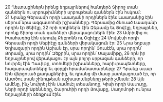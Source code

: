 20 Ղեւտացիներն իրենց եղբայրներով հանդերձ Տիրոջ տան գանձերն ու սրբութիւնների սրբութեան գանձերն էին հսկում: 21 Նրանք Գերսամի որդի Լաադանի որդիներն էին: Լաադանից էին սերում նրա ազգատոհմի իշխանները: Գերսամից ծնուած Լաադանի որդին էր Յեիէլը, 22 որի որդիներն էին Զեթամը եւ Յովէլը, եղբայրներ, որոնք Տիրոջ տան գանձերի վերակացուներն էին: 23 Ամրիմից ու Իսահառից էին սերուել Քեբրոնն ու Օզիէլը: 24 Մովսէսի որդի Գերսամի որդի Սեբիէլը գանձերի վերակացուն էր: 25 Նրա եղբայր Եղիազարի որդին Աբիան էր, սրա որդին՝ Յուսէէն, սրա որդին՝ Յորամը, սրա որդին՝ Զեքրին, սրա որդին՝ Սալամիթը, 26 որն իր եղբայրներով վերակացու էր այն բոլոր սրբազան գանձերի, որ նուիրել էին Դաւիթը, տոհմերի իշխանները, հարիւրապետները, հազարապետները եւ զօրքի հրամանատարները: 27 Դրանք աւար էին վերցուած քաղաքներից, եւ դրանց մի մասը յատկացուած էր, որ Աստծու տան շինութեան աշխատանքները թերի չմնան: 28 Այն ամէնը, ինչ նուիրել էին Սամուէլ տեսանողը, Կիսի որդի Սաւուղը, Ների որդի Աբենները, Շարուհիի որդի Յովաբը, Սաղոմոթի ու նրա եղբայրների ձեռքում էին:
